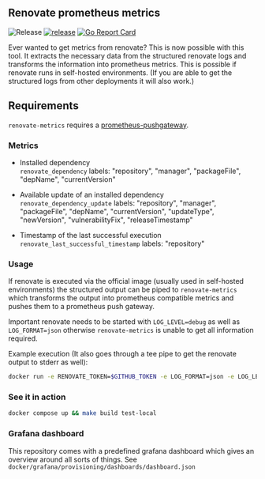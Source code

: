 ## Renovate prometheus metrics

![Release](https://img.shields.io/github/v/release/raffis/renovate-metrics)
[![release](https://github.com/raffis/renovate-metrics/actions/workflows/release.yaml/badge.svg)](https://github.com/raffis/renovate-metrics/actions/workflows/release.yaml)
[![Go Report Card](https://goreportcard.com/badge/github.com/raffis/renovate-metrics)](https://goreportcard.com/report/github.com/raffis/renovate-metrics)

Ever wanted to get metrics from renovate? 
This is now possible with this tool. It extracts the necessary data from the structured renovate logs and transforms the 
information into prometheus metrics.
This is possible if renovate runs in self-hosted environments.
(If you are able to get the structured logs from other deployments it will also work.)

## Requirements

`renovate-metrics` requires a [prometheus-pushgateway](https://github.com/prometheus/pushgateway). 

### Metrics

* Installed dependency \
`renovate_dependency` labels: "repository", "manager", "packageFile", "depName", "currentVersion"
   
* Available update of an installed dependency \
`renovate_dependency_update` labels: "repository", "manager", "packageFile", "depName", "currentVersion", "updateType", "newVersion", "vulnerabilityFix", "releaseTimestamp"
   
* Timestamp of the last successful execution \
`renovate_last_successful_timestamp` labels: "repository"

### Usage

If renovate is executed via the official image (usually used in self-hosted environments) the structured output can be piped to `renovate-metrics` which transforms the output into
prometheus compatible metrics and pushes them to a prometheus push gateway.

Important renovate needs to be started with `LOG_LEVEL=debug` as well as `LOG_FORMAT=json` otherwise `renovate-metrics` is unable to get all information required.

Example execution (It also goes through a tee pipe to get the renovate output to stderr as well):
```sh
docker run -e RENOVATE_TOKEN=$GITHUB_TOKEN -e LOG_FORMAT=json -e LOG_LEVEL=debug renovate/renovate:slim org/my-repository | tee /dev/stderr | docker run -i ghcr.io/raffis/renovate-metrics:latest push --prometheus=http:/prometheus-push-gateway:9091
```

### See it in action
```sh
docker compose up && make build test-local
```

### Grafana dashboard

This repository comes with a predefined grafana dashboard which gives an overview around all sorts of things. 
See `docker/grafana/provisioning/dashboards/dashboard.json`
